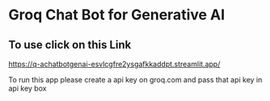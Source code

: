 # Groq Chat Bot for Generative AI

## To use click on this Link
https://q-achatbotgenai-esvlcgfre2ysgafkkaddpt.streamlit.app/

To run this app please create a api key on groq.com and pass that api key in api key box 
